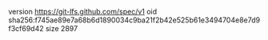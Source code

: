 version https://git-lfs.github.com/spec/v1
oid sha256:f745ae89e7a68b6d1890034c9ba21f2b42e525b61e3494704e8e7d9f3cf69d42
size 2897
